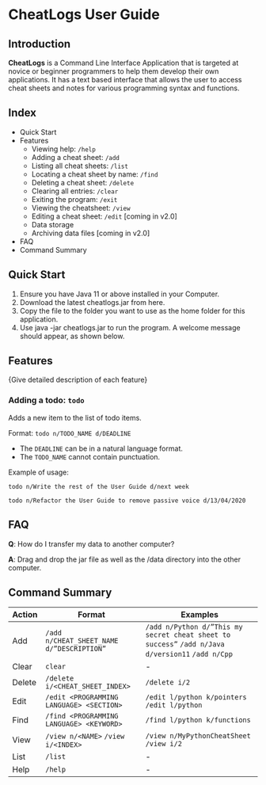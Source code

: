 # CheatLogs User Guide

## Introduction

**CheatLogs** is a Command Line Interface Application that is targeted at novice or beginner programmers 
to help them develop their own applications. 
It has a text based interface that allows the user to 
access cheat sheets and notes for various programming syntax and functions.

## Index
* Quick Start 
* Features
  * Viewing help: `/help`
  * Adding a cheat sheet: `/add`
  * Listing all cheat sheets: `/list`
  * Locating a cheat sheet by name: `/find`
  * Deleting a cheat sheet: `/delete`
  * Clearing all entries: `/clear`
  * Exiting the program: `/exit`
  * Viewing the cheatsheet: `/view`
  * Editing a cheat sheet: `/edit` [coming in v2.0]
  * Data storage
  * Archiving data files [coming in v2.0]
* FAQ
* Command Summary

## Quick Start

1. Ensure you have Java 11 or above installed in your Computer.
2. Download the latest cheatlogs.jar from here.
3. Copy the file to the folder you want to use as the home folder for this application.
4. Use java -jar cheatlogs.jar to run the program. A welcome message should appear, as shown below.

## Features 

{Give detailed description of each feature}

### Adding a todo: `todo`
Adds a new item to the list of todo items.

Format: `todo n/TODO_NAME d/DEADLINE`

* The `DEADLINE` can be in a natural language format.
* The `TODO_NAME` cannot contain punctuation.  

Example of usage: 

`todo n/Write the rest of the User Guide d/next week`

`todo n/Refactor the User Guide to remove passive voice d/13/04/2020`

## FAQ

**Q**: How do I transfer my data to another computer? 

**A**: Drag and drop the jar file as well as the /data directory into the other
    computer.

## Command Summary

Action | Format | Examples
-------- | ---------- | ------------
Add | `/add n/CHEAT_SHEET_NAME d/”DESCRIPTION”` | `/add n/Python d/”This my secret cheat sheet to success”` `/add n/Java d/version11` `/add n/Cpp`
Clear | `clear` | -
Delete | `/delete i/<CHEAT_SHEET_INDEX>` | `/delete i/2`
Edit | `/edit <PROGRAMMING LANGUAGE> <SECTION>` | `/edit l/python k/pointers` `/edit l/python`
Find | `/find <PROGRAMMING LANGUAGE> <KEYWORD>` | `/find l/python k/functions`
View | `/view n/<NAME>` `/view i/<INDEX>` | `/view n/MyPythonCheatSheet` `/view i/2`
List | `/list` | -
Help | `/help` | -
